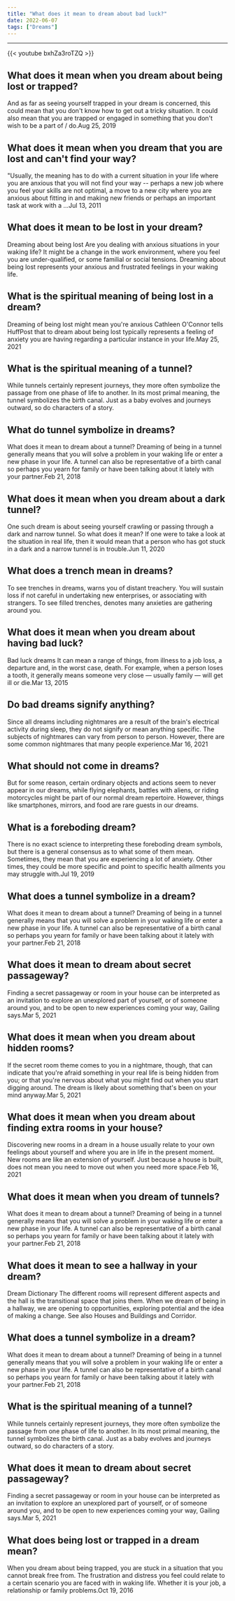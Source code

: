 ```yaml
---
title: "What does it mean to dream about bad luck?"
date: 2022-06-07
tags: ["Dreams"]
---
```


---
{{< youtube bxhZa3roTZQ >}}
## What does it mean when you dream about being lost or trapped?
And as far as seeing yourself trapped in your dream is concerned, this could mean that you don't know how to get out a tricky situation. It could also mean that you are trapped or engaged in something that you don't wish to be a part of / do.Aug 25, 2019

## What does it mean when you dream that you are lost and can't find your way?
"Usually, the meaning has to do with a current situation in your life where you are anxious that you will not find your way -- perhaps a new job where you feel your skills are not optimal, a move to a new city where you are anxious about fitting in and making new friends or perhaps an important task at work with a ...Jul 13, 2011

## What does it mean to be lost in your dream?
Dreaming about being lost Are you dealing with anxious situations in your waking life? It might be a change in the work environment, where you feel you are under-qualified, or some familial or social tensions. Dreaming about being lost represents your anxious and frustrated feelings in your waking life.

## What is the spiritual meaning of being lost in a dream?
Dreaming of being lost might mean you're anxious Cathleen O'Connor tells HuffPost that to dream about being lost typically represents a feeling of anxiety you are having regarding a particular instance in your life.May 25, 2021

## What is the spiritual meaning of a tunnel?
While tunnels certainly represent journeys, they more often symbolize the passage from one phase of life to another. In its most primal meaning, the tunnel symbolizes the birth canal. Just as a baby evolves and journeys outward, so do characters of a story.

## What do tunnel symbolize in dreams?
What does it mean to dream about a tunnel? Dreaming of being in a tunnel generally means that you will solve a problem in your waking life or enter a new phase in your life. A tunnel can also be representative of a birth canal so perhaps you yearn for family or have been talking about it lately with your partner.Feb 21, 2018

## What does it mean when you dream about a dark tunnel?
One such dream is about seeing yourself crawling or passing through a dark and narrow tunnel. So what does it mean? If one were to take a look at the situation in real life, then it would mean that a person who has got stuck in a dark and a narrow tunnel is in trouble.Jun 11, 2020

## What does a trench mean in dreams?
To see trenches in dreams, warns you of distant treachery. You will sustain loss if not careful in undertaking new enterprises, or associating with strangers. To see filled trenches, denotes many anxieties are gathering around you.

## What does it mean when you dream about having bad luck?
Bad luck dreams It can mean a range of things, from illness to a job loss, a departure and, in the worst case, death. For example, when a person loses a tooth, it generally means someone very close ― usually family ― will get ill or die.Mar 13, 2015

## Do bad dreams signify anything?
Since all dreams including nightmares are a result of the brain's electrical activity during sleep, they do not signify or mean anything specific. The subjects of nightmares can vary from person to person. However, there are some common nightmares that many people experience.Mar 16, 2021

## What should not come in dreams?
But for some reason, certain ordinary objects and actions seem to never appear in our dreams, while flying elephants, battles with aliens, or riding motorcycles might be part of our normal dream repertoire. However, things like smartphones, mirrors, and food are rare guests in our dreams.

## What is a foreboding dream?
There is no exact science to interpreting these foreboding dream symbols, but there is a general consensus as to what some of them mean. Sometimes, they mean that you are experiencing a lot of anxiety. Other times, they could be more specific and point to specific health ailments you may struggle with.Jul 19, 2019

## What does a tunnel symbolize in a dream?
What does it mean to dream about a tunnel? Dreaming of being in a tunnel generally means that you will solve a problem in your waking life or enter a new phase in your life. A tunnel can also be representative of a birth canal so perhaps you yearn for family or have been talking about it lately with your partner.Feb 21, 2018

## What does it mean to dream about secret passageway?
Finding a secret passageway or room in your house can be interpreted as an invitation to explore an unexplored part of yourself, or of someone around you, and to be open to new experiences coming your way, Gailing says.Mar 5, 2021

## What does it mean when you dream about hidden rooms?
If the secret room theme comes to you in a nightmare, though, that can indicate that you're afraid something in your real life is being hidden from you; or that you're nervous about what you might find out when you start digging around. The dream is likely about something that's been on your mind anyway.Mar 5, 2021

## What does it mean when you dream about finding extra rooms in your house?
Discovering new rooms in a dream in a house usually relate to your own feelings about yourself and where you are in life in the present moment. New rooms are like an extension of yourself. Just because a house is built, does not mean you need to move out when you need more space.Feb 16, 2021

## What does it mean when you dream of tunnels?
What does it mean to dream about a tunnel? Dreaming of being in a tunnel generally means that you will solve a problem in your waking life or enter a new phase in your life. A tunnel can also be representative of a birth canal so perhaps you yearn for family or have been talking about it lately with your partner.Feb 21, 2018

## What does it mean to see a hallway in your dream?
Dream Dictionary The different rooms will represent different aspects and the hall is the transitional space that joins them. When we dream of being in a hallway, we are opening to opportunities, exploring potential and the idea of making a change. See also Houses and Buildings and Corridor.

## What does a tunnel symbolize in a dream?
What does it mean to dream about a tunnel? Dreaming of being in a tunnel generally means that you will solve a problem in your waking life or enter a new phase in your life. A tunnel can also be representative of a birth canal so perhaps you yearn for family or have been talking about it lately with your partner.Feb 21, 2018

## What is the spiritual meaning of a tunnel?
While tunnels certainly represent journeys, they more often symbolize the passage from one phase of life to another. In its most primal meaning, the tunnel symbolizes the birth canal. Just as a baby evolves and journeys outward, so do characters of a story.

## What does it mean to dream about secret passageway?
Finding a secret passageway or room in your house can be interpreted as an invitation to explore an unexplored part of yourself, or of someone around you, and to be open to new experiences coming your way, Gailing says.Mar 5, 2021

## What does being lost or trapped in a dream mean?
When you dream about being trapped, you are stuck in a situation that you cannot break free from. The frustration and distress you feel could relate to a certain scenario you are faced with in waking life. Whether it is your job, a relationship or family problems.Oct 19, 2016


